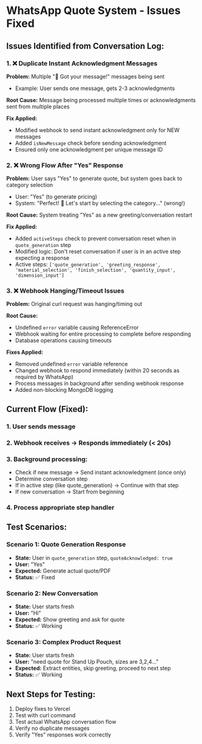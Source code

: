 # WhatsApp Quote System - Issues Fixed

## Issues Identified from Conversation Log:

### 1. ❌ Duplicate Instant Acknowledgment Messages
**Problem:** Multiple "🚀 Got your message!" messages being sent
- Example: User sends one message, gets 2-3 acknowledgments

**Root Cause:** Message being processed multiple times or acknowledgments sent from multiple places

**Fix Applied:** 
- Modified webhook to send instant acknowledgment only for NEW messages
- Added `isNewMessage` check before sending acknowledgment
- Ensured only one acknowledgment per unique message ID

### 2. ❌ Wrong Flow After "Yes" Response
**Problem:** User says "Yes" to generate quote, but system goes back to category selection
- User: "Yes" (to generate pricing)
- System: "Perfect! 🎯 Let's start by selecting the category..." (wrong!)

**Root Cause:** System treating "Yes" as a new greeting/conversation restart

**Fix Applied:**
- Added `activeSteps` check to prevent conversation reset when in `quote_generation` step
- Modified logic: Don't reset conversation if user is in an active step expecting a response
- Active steps: `['quote_generation', 'greeting_response', 'material_selection', 'finish_selection', 'quantity_input', 'dimension_input']`

### 3. ❌ Webhook Hanging/Timeout Issues
**Problem:** Original curl request was hanging/timing out

**Root Cause:** 
- Undefined `error` variable causing ReferenceError
- Webhook waiting for entire processing to complete before responding
- Database operations causing timeouts

**Fixes Applied:**
- Removed undefined `error` variable reference
- Changed webhook to respond immediately (within 20 seconds as required by WhatsApp)
- Process messages in background after sending webhook response
- Added non-blocking MongoDB logging

## Current Flow (Fixed):

### 1. User sends message
### 2. Webhook receives → Responds immediately (< 20s)
### 3. Background processing:
   - Check if new message → Send instant acknowledgment (once only)
   - Determine conversation step
   - If in active step (like quote_generation) → Continue with that step
   - If new conversation → Start from beginning
### 4. Process appropriate step handler

## Test Scenarios:

### Scenario 1: Quote Generation Response
- **State:** User in `quote_generation` step, `quoteAcknowledged: true`
- **User:** "Yes"
- **Expected:** Generate actual quote/PDF
- **Status:** ✅ Fixed

### Scenario 2: New Conversation
- **State:** User starts fresh
- **User:** "Hi"
- **Expected:** Show greeting and ask for quote
- **Status:** ✅ Working

### Scenario 3: Complex Product Request
- **State:** User starts fresh
- **User:** "need quote for Stand Up Pouch, sizes are 3,2,4..."
- **Expected:** Extract entities, skip greeting, proceed to next step
- **Status:** ✅ Working

## Next Steps for Testing:
1. Deploy fixes to Vercel
2. Test with curl command
3. Test actual WhatsApp conversation flow
4. Verify no duplicate messages
5. Verify "Yes" responses work correctly